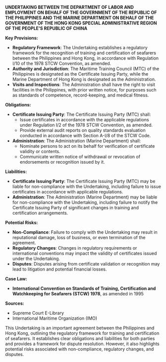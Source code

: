 **UNDERTAKING BETWEEN THE DEPARTMENT OF LABOR AND EMPLOYMENT ON BEHALF OF THE GOVERNMENT OF THE REPUBLIC OF THE PHILIPPINES AND THE MARINE DEPARTMENT ON BEHALF OF THE GOVERNMENT OF THE HONG KONG SPECIAL ADMINISTRATIVE REGION OF THE PEOPLE'S REPUBLIC OF CHINA**

**Key Provisions:**

*   **Regulatory Framework**: The Undertaking establishes a regulatory framework for the recognition of training and certification of seafarers between the Philippines and Hong Kong, in accordance with Regulation I/10 of the 1978 STCW Convention, as amended.
*   **Authority and Jurisdiction**: The Maritime Training Council (MTC) of the Philippines is designated as the Certificate Issuing Party, while the Marine Department of Hong Kong is designated as the Administration.
*   **Visits and Inspections**: The Administration shall have the right to visit facilities in the Philippines, with prior written notice, for purposes such as standards of competence, record-keeping, and medical fitness.

**Obligations:**

*   **Certificate Issuing Party**: The Certificate Issuing Party (MTC) shall:
    *   Issue certificates in accordance with the applicable regulations under Regulation I/2 of the 1978 STCW Convention, as amended.
    *   Provide external audit reports on quality standards evaluation conducted in accordance with Section A-I/8 of the STCW Code.
*   **Administration**: The Administration (Marine Department) shall:
    *   Nominate persons to act on its behalf for verification of certificate validity or contents.
    *   Communicate written notice of withdrawal or revocation of endorsements or recognition issued by it.

**Liabilities:**

*   **Certificate Issuing Party**: The Certificate Issuing Party (MTC) may be liable for non-compliance with the Undertaking, including failure to issue certificates in accordance with applicable regulations.
*   **Administration**: The Administration (Marine Department) may be liable for non-compliance with the Undertaking, including failure to notify the Certificate Issuing Party of significant changes in training and certification arrangements.

**Potential Risks:**

*   **Non-Compliance**: Failure to comply with the Undertaking may result in reputational damage, loss of business, or even termination of the agreement.
*   **Regulatory Changes**: Changes in regulatory requirements or international conventions may impact the validity of certificates issued under the Undertaking.
*   **Disputes**: Disputes arising from certificate validation or recognition may lead to litigation and potential financial losses.

**Case Law:**

*   **International Convention on Standards of Training, Certification and Watchkeeping for Seafarers (STCW) 1978**, as amended in 1995

**Sources:**

*   Supreme Court E-Library
*   International Maritime Organization (IMO)

This Undertaking is an important agreement between the Philippines and Hong Kong, outlining the regulatory framework for training and certification of seafarers. It establishes clear obligations and liabilities for both parties and provides a framework for dispute resolution. However, it also highlights potential risks associated with non-compliance, regulatory changes, and disputes.